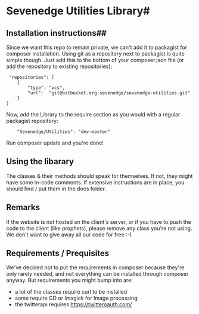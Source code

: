 # Sevenedge Utilities  Library#

## Installation instructions##

Since we want this repo to remain private, we can't add it to packagist for composer installation. Using git as a repository next to packagist is quite simple though. Just add this to the bottom of your composer.json file (or add the repository to existing repositories);
```!json
 "repositories": [
    {
        "type": "vcs",
        "url":  "git@bitbucket.org:sevenedge/sevenedge-utilities.git"
    }
]
```

Now, add the Library to the require section as you would with a regular packagist repository:
```
    "Sevenedge/Utilities": "dev-master"
```        

Run composer update and you're done!

## Using the libarary ##
The classes & their methods should speak for themselves. If not, they might have some in-code comments. 
If  extensive instructions are in place, you should find / put them in the docs folder.

## Remarks ##

If the website is not hosted on the client's server, or if you have to push the code to the client (like prophets), please remove any class you're not using. We don't want to give away all our code for free :-)


## Requirements / Prequisites ##

We've decided not to put the requirements in composer because they're only rarely needed, and not everything can be installed through composer anyway. But requirements you might bump into are:
* a lot of the classes require curl to be installed
* some require GD or Imagick for Image processing
* the twitterapi requires https://twitteroauth.com/